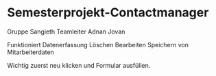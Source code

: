 # Semesterprojekt-Contactmanager
Gruppe
Sangieth Teamleiter
Adnan
Jovan

Funktioniert
Datenerfassung
Löschen
Bearbeiten
Speichern von Mitarbeiterdaten


Wichtig zuerst neu klicken und Formular ausfüllen. 
